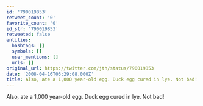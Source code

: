 ```yaml
---
id: '790019853'
retweet_count: '0'
favorite_count: '0'
id_str: '790019853'
retweeted: false
entities:
  hashtags: []
  symbols: []
  user_mentions: []
  urls: []
original_url: https://twitter.com/jth/status/790019853
date: '2008-04-16T03:29:08.000Z'
title: Also, ate a 1,000 year-old egg. Duck egg cured in lye. Not bad!
---
```


Also, ate a 1,000 year-old egg. Duck egg cured in lye. Not bad!